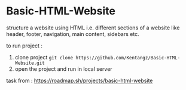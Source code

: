 # Basic-HTML-Website
structure a website using HTML i.e. different sections of a website like header, footer, navigation, main content, sidebars etc.

to run project :
1. clone project
    ``` git clone https://github.com/Kentangz/Basic-HTML-Website.git  ```
2. open the project and run in local server

task from : https://roadmap.sh/projects/basic-html-website

